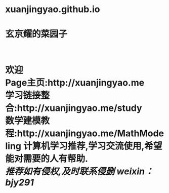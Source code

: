 # xuanjingyao.github.io
<h1>玄京耀的菜园子<h1/>
<br />欢迎
<br />Page主页:http://xuanjingyao.me
<br />学习链接整合:http://xuanjingyao.me/study
<br />数学建模教程:http://xuanjingyao.me/MathModeling
计算机学习推荐,学习交流使用,希望能对需要的人有帮助. <br/><em>推荐如有侵权,及时联系侵删 weixin：bjy291</em>
